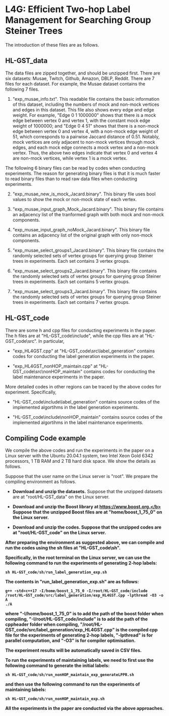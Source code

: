 # L4G: Efficient Two-hop Label Management for Searching Group Steiner Trees

The introduction of these files are as follows. 



## HL-GST_data

The data files are zipped together, and should be unzipped first. There are six datasets: Musae, Twitch, Github, Amazon, DBLP, Reddit. There are 7 files for each dataset. For example, the Musae dataset contains the following 7 files. 

1. "exp_musae_info.txt". This readable file contains the basic information of this dataset, including the numbers of mock and non-mock vertices and edges in this dataset. This file also shows every edge and edge weight. For example, "Edge 0 1 1000000" shows that there is a mock edge between vertex 0 and vertex 1, with the constant mock edge weight of 1000000; and "Edge 0 4 51" shows that there is a non-mock edge between vertex 0 and vertex 4, with a non-mock edge weight of 51, which corresponds to a pairwise Jaccard distance of 0.51. Notably, mock vertices are only adjacent to non-mock vertices through mock edges, and each mock edge connects a mock vertex and a non-mock vertex. Thus, the above two edges indicate that vertex 0 and vertex 4 are non-mock vertices, while vertex 1 is a mock vertex.

The following 6 binary files can be read by codes when conducting experiments. The reason for generating binary files is that it is much faster to read binary files than to read raw data files when conducting experiments.

2. "exp_musae_new_is_mock_Jacard.binary". This binary file uses bool values to show the mock or non-mock state of each vertex.

3. "exp_musae_input_graph_Mock_Jacard.binary". This binary file contains an adjacency list of the tranformed graph with both mock and non-mock components.

4. "exp_musae_input_graph_noMock_Jacard.binary". This binary file contains an adjacency list of the original graph with only non-mock components.

5. "exp_musae_select_groups1_Jacard.binary". This binary file contains the randomly selected sets of vertex groups for querying group Steiner trees in experiments. Each set contains 3 vertex groups. 

6. "exp_musae_select_groups2_Jacard.binary". This binary file contains the randomly selected sets of vertex groups for querying group Steiner trees in experiments. Each set contains 5 vertex groups. 

7. "exp_musae_select_groups3_Jacard.binary". This binary file contains the randomly selected sets of vertex groups for querying group Steiner trees in experiments. Each set contains 7 vertex groups. 


## HL-GST_code

There are some h and cpp files for conducting experiments in the paper. The h files are at "HL-GST_code\include", while the cpp files are at "HL-GST_code\src". In particular,

- "exp_HL4GST.cpp" at "HL-GST_code\src\label_generation" contains codes for conducting the label generation experiments in the paper. 

- "exp_HL4GST_nonHOP_maintain.cpp" at "HL-GST_code\src\nonHOP_maintain" contains codes for conducting the label maintenance experiments in the paper. 

More detailed codes in other regions can be traced by the above codes for experiment. Specifically,

- "HL-GST_code\include\label_generation" contains source codes of the implemented algortihms in the label generation experiments.

- "HL-GST_code\include\nonHOP_maintain" contains source codes of the implemented algortihms in the label maintenance experiments.



## Compiling Code example

We compile the above codes and run the experiments in the paper on a Linux server with the Ubuntu 20.04.1 system, two Intel Xeon Gold 6342 processors, 1 TB RAM and 2 TB hard disk space. We show the details as follows.

Suppose that the user name on the Linux server is "root". We prepare the compiling environment as follows.

- <b>Download and unzip the datasets.</b> Suppose that the unzipped datasets are at "root/HL-GST_data" on the Linux server.


- <b>Download and unzip the Boost library at https://www.boost.org.</b> Suppose that the unzipped Boost files are at "home/boost_1_75_0" on the Linux server.


- <b>Download and unzip the codes.</b> Suppose that the unzipped codes are at "root/HL-GST_code" on the Linux server.

After preparing the environment as suggested above, we can compile and run the codes using the sh files at "HL-GST_code\sh". 

Specifically, in the root terminal on the Linux server, we can use the following command to run the experiments of generating 2-hop labels:
```
sh HL-GST_code/sh/run_label_generation_exp.sh
```

The contents in "run_label_generation_exp.sh" are as follows:
```
g++ -std=c++17 -I/home/boost_1_75_0 -I/root/HL-GST_code/include /root/HL-GST_code/src/label_generation/exp_HL4GST.cpp -lpthread -O3 -o A
./A
```
where "-I/home/boost_1_75_0" is to add the path of the boost folder when compiling, "-I/root/HL-GST_code/include" is to add the path of the cppheader folder when compiling, "/root/HL-GST_code/src/label_generation/exp_HL4GST.cpp" is the compiled cpp file for the experiments of generating 2-hop labels, "-lpthread" is for parallel computation, and "-O3" is for compiler optimisation.

The experiment results will be automatically saved in CSV files.




To run the experiments of maintaining labels, we need to first use the following command to generate the initial labels:
```
sh HL-GST_code/sh/run_nonHOP_maintain_exp_generateLPPR.sh
```
and then use the following command to run the experiments of maintaining labels:
```
sh HL-GST_code/sh/run_nonHOP_maintain_exp.sh
```


All the experiments in the paper are conducted via the above approaches.


























